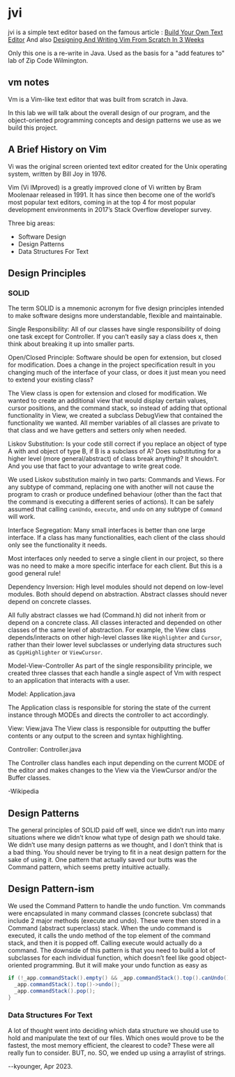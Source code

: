 # jvi

jvi is a simple text editor based on the famous article : 
[Build Your Own Text Editor](https://viewsourcecode.org/snaptoken/kilo/index.html)
And also
[Designing And Writing Vim From Scratch In 3 Weeks](https://medium.com/@dwang.me/designing-and-writing-vim-from-scratch-in-3-weeks-871f8283ce2f)

Only this one is a re-write in Java. Used as the basis for a "add features to" lab of Zip Code Wilmington.

## vm notes

Vm is a Vim-like text editor that was built from scratch in Java.

In this lab we will talk about the overall design of our program, and the object-oriented programming 
concepts and design patterns we use as we build this project.

## A Brief History on Vim

Vi was the original screen oriented text editor created for the Unix operating system, 
written by Bill Joy in 1976.

Vim (Vi IMproved) is a greatly improved clone of Vi written by Bram Moolenaar released in 1991. 
It has since then become one of the world’s most popular text editors, coming in at the 
top 4 for most popular development environments in 2017’s Stack Overflow developer survey.

Three big areas:

- Software Design
- Design Patterns
- Data Structures For Text

## Design Principles

### SOLID

The term SOLID is a mnemonic acronym for five design principles intended to make software designs 
more understandable, flexible and maintainable.

Single Responsibility: All of our classes have single responsibility of doing one task except for 
Controller. If you can’t easily say a class does x, then think about breaking it up into smaller parts.

Open/Closed Principle: Software should be open for extension, but closed for modification. 
Does a change in the project specification result in you changing much of the interface of your class, 
or does it just mean you need to extend your existing class?

The View class is open for extension and closed for modification. We wanted to create an additional 
view that would display certain values, cursor positions, and the command stack, so instead of 
adding that optional functionality in View, we created a subclass DebugView that contained the functionality we wanted. All member variables of all classes are private to that class and we have getters and setters only when needed.

Liskov Substitution: Is your code still correct if you replace an object of type A with and object 
of type B, if B is a subclass of A? Does substituting for a higher level (more general/abstract) 
of class break anything? It shouldn’t. And you use that fact to your advantage to write great code.

We used Liskov substitution mainly in two parts: Commands and Views. For any subtype of command, 
replacing one with another will not cause the program to crash or produce undefined behaviour 
(other than the fact that the command is executing a different series of actions). It can be safely 
assumed that calling `canUndo`, `execute`, and `undo` on any subtype of `Command` will work.

Interface Segregation: Many small interfaces is better than one large interface. 
If a class has many functionalities, each client of the class should only see the functionality it needs.

Most interfaces only needed to serve a single client in our project, so there was no need to 
make a more specific interface for each client. But this is a good general rule!

Dependency Inversion: High level modules should not depend on low-level modules. Both should 
depend on abstraction. Abstract classes should never depend on concrete classes.

All fully abstract classes we had (Command.h) did not inherit from or depend on a concrete 
class. All classes interacted and depended on other classes of the same level of abstraction. 
For example, the View class depends/interacts on other high-level classes like `Highlighter` and `Cursor`, 
rather than their lower level subclasses or underlying data structures such as `CppHighlighter` or `ViewCursor`.


Model-View-Controller
As part of the single responsibility principle, we created three classes that each handle a 
single aspect of Vm with respect to an application that interacts with a user.

Model: Application.java

The Application class is responsible for storing the state of the current instance through MODEs 
and directs the controller to act accordingly.

View: View.java
The View class is responsible for outputting the buffer contents or any output to the screen 
and syntax highlighting.

Controller: Controller.java

The Controller class handles each input depending on the current MODE of the editor and 
makes changes to the View via the ViewCursor and/or the Buffer classes.

-Wikipedia

## Design Patterns
The general principles of SOLID paid off well, since we didn’t run into many situations 
where we didn’t know what type of design path we should take. We didn’t use many design 
patterns as we thought, and I don’t think that is a bad thing. You should never be trying to 
fit in a neat design pattern for the sake of using it. One pattern that actually saved our 
butts was the Command pattern, which seems pretty intuitive actually.

## Design Pattern-ism

We used the Command Pattern to handle the undo function. 
Vm commands were encapsulated in many command classes (concrete subclass) 
that include 2 major methods (execute and undo). These were then stored in a 
Command (abstract superclass) stack. 
When the undo command is executed, it calls the undo method of the top element of the command stack, 
and then it is popped off. Calling execute would actually do a command. 
The downside of this pattern is that you need to build a lot of subclasses for 
each individual function, which doesn’t feel like good object-oriented programming. 
But it will make your undo function as easy as

```java
if (!_app.commandStack().empty() && _app.commandStack().top().canUndo()) {
  _app.commandStack().top()->undo();
  _app.commandStack().pop();
}
```

### Data Structures For Text

A lot of thought went into deciding which data structure we should use to hold and 
manipulate the text of our files. Which ones would prove to be the fastest, 
the most memory efficient, the clearest to code? These were all really fun to consider. 
BUT, no. 
SO, we ended up using a arraylist of strings.






--kyounger, Apr 2023.

